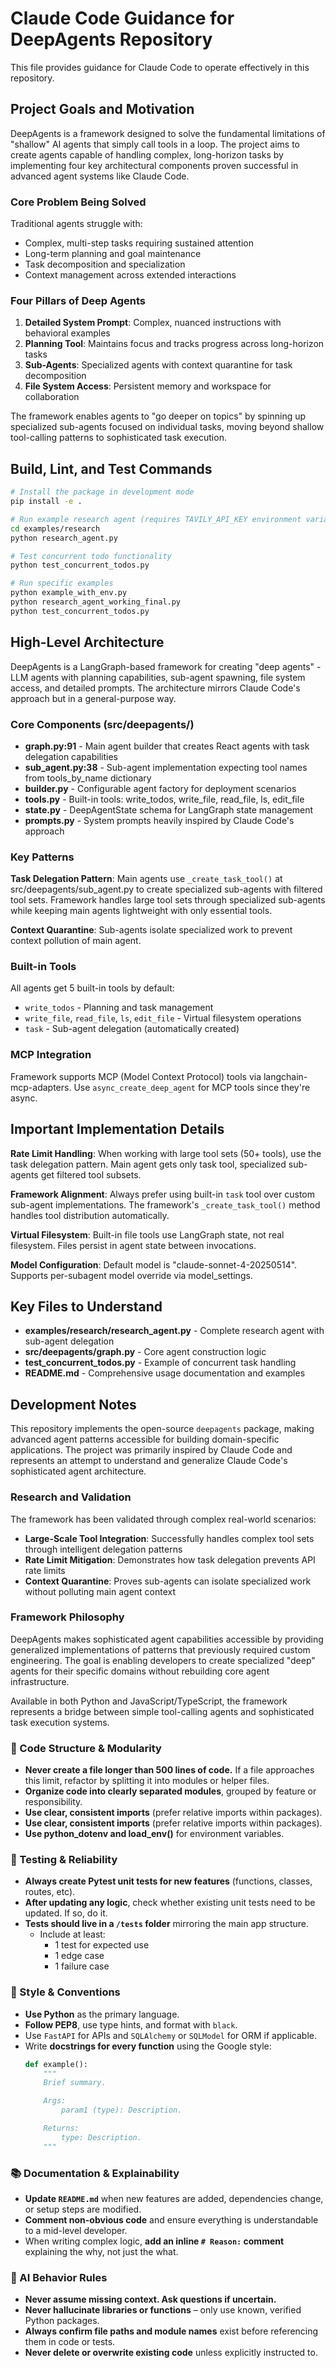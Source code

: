 # Claude Code Guidance for DeepAgents Repository

This file provides guidance for Claude Code to operate effectively in this repository.

## Project Goals and Motivation

DeepAgents is a framework designed to solve the fundamental limitations of "shallow" AI agents that simply call tools in a loop. The project aims to create agents capable of handling complex, long-horizon tasks by implementing four key architectural components proven successful in advanced agent systems like Claude Code.

### Core Problem Being Solved
Traditional agents struggle with:
- Complex, multi-step tasks requiring sustained attention
- Long-term planning and goal maintenance
- Task decomposition and specialization
- Context management across extended interactions

### Four Pillars of Deep Agents
1. **Detailed System Prompt**: Complex, nuanced instructions with behavioral examples
2. **Planning Tool**: Maintains focus and tracks progress across long-horizon tasks
3. **Sub-Agents**: Specialized agents with context quarantine for task decomposition
4. **File System Access**: Persistent memory and workspace for collaboration

The framework enables agents to "go deeper on topics" by spinning up specialized sub-agents focused on individual tasks, moving beyond shallow tool-calling patterns to sophisticated task execution.

## Build, Lint, and Test Commands

```bash
# Install the package in development mode
pip install -e .

# Run example research agent (requires TAVILY_API_KEY environment variable)
cd examples/research
python research_agent.py

# Test concurrent todo functionality
python test_concurrent_todos.py

# Run specific examples
python example_with_env.py
python research_agent_working_final.py
python test_concurrent_todos.py
```

## High-Level Architecture

DeepAgents is a LangGraph-based framework for creating "deep agents" - LLM agents with planning capabilities, sub-agent spawning, file system access, and detailed prompts. The architecture mirrors Claude Code's approach but in a general-purpose way.

### Core Components (src/deepagents/)

- **graph.py:91** - Main agent builder that creates React agents with task delegation capabilities
- **sub_agent.py:38** - Sub-agent implementation expecting tool names from tools_by_name dictionary
- **builder.py** - Configurable agent factory for deployment scenarios
- **tools.py** - Built-in tools: write_todos, write_file, read_file, ls, edit_file
- **state.py** - DeepAgentState schema for LangGraph state management
- **prompts.py** - System prompts heavily inspired by Claude Code's approach

### Key Patterns

**Task Delegation Pattern**: Main agents use `_create_task_tool()` at src/deepagents/sub_agent.py to create specialized sub-agents with filtered tool sets. Framework handles large tool sets through specialized sub-agents while keeping main agents lightweight with only essential tools.

**Context Quarantine**: Sub-agents isolate specialized work to prevent context pollution of main agent.

### Built-in Tools

All agents get 5 built-in tools by default:
- `write_todos` - Planning and task management
- `write_file`, `read_file`, `ls`, `edit_file` - Virtual filesystem operations
- `task` - Sub-agent delegation (automatically created)

### MCP Integration

Framework supports MCP (Model Context Protocol) tools via langchain-mcp-adapters. Use `async_create_deep_agent` for MCP tools since they're async.

## Important Implementation Details

**Rate Limit Handling**: When working with large tool sets (50+ tools), use the task delegation pattern. Main agent gets only task tool, specialized sub-agents get filtered tool subsets.

**Framework Alignment**: Always prefer using built-in `task` tool over custom sub-agent implementations. The framework's `_create_task_tool()` method handles tool distribution automatically.

**Virtual Filesystem**: Built-in file tools use LangGraph state, not real filesystem. Files persist in agent state between invocations.

**Model Configuration**: Default model is "claude-sonnet-4-20250514". Supports per-subagent model override via model_settings.

## Key Files to Understand

- **examples/research/research_agent.py** - Complete research agent with sub-agent delegation
- **src/deepagents/graph.py** - Core agent construction logic
- **test_concurrent_todos.py** - Example of concurrent task handling
- **README.md** - Comprehensive usage documentation and examples

## Development Notes

This repository implements the open-source `deepagents` package, making advanced agent patterns accessible for building domain-specific applications. The project was primarily inspired by Claude Code and represents an attempt to understand and generalize Claude Code's sophisticated agent architecture.

### Research and Validation
The framework has been validated through complex real-world scenarios:
- **Large-Scale Tool Integration**: Successfully handles complex tool sets through intelligent delegation patterns
- **Rate Limit Mitigation**: Demonstrates how task delegation prevents API rate limits
- **Context Quarantine**: Proves sub-agents can isolate specialized work without polluting main agent context

### Framework Philosophy
DeepAgents makes sophisticated agent capabilities accessible by providing generalized implementations of patterns that previously required custom engineering. The goal is enabling developers to create specialized "deep" agents for their specific domains without rebuilding core agent infrastructure.

Available in both Python and JavaScript/TypeScript, the framework represents a bridge between simple tool-calling agents and sophisticated task execution systems.

### 🧱 Code Structure & Modularity
- **Never create a file longer than 500 lines of code.** If a file approaches this limit, refactor by splitting it into modules or helper files.
- **Organize code into clearly separated modules**, grouped by feature or responsibility.  
- **Use clear, consistent imports** (prefer relative imports within packages).
- **Use clear, consistent imports** (prefer relative imports within packages).
- **Use python_dotenv and load_env()** for environment variables.

### 🧪 Testing & Reliability
- **Always create Pytest unit tests for new features** (functions, classes, routes, etc).
- **After updating any logic**, check whether existing unit tests need to be updated. If so, do it.
- **Tests should live in a `/tests` folder** mirroring the main app structure.
  - Include at least:
    - 1 test for expected use
    - 1 edge case
    - 1 failure case

### 📎 Style & Conventions
- **Use Python** as the primary language.
- **Follow PEP8**, use type hints, and format with `black`.
- Use `FastAPI` for APIs and `SQLAlchemy` or `SQLModel` for ORM if applicable.
- Write **docstrings for every function** using the Google style:
  ```python
  def example():
      """
      Brief summary.

      Args:
          param1 (type): Description.

      Returns:
          type: Description.
      """
  ```

### 📚 Documentation & Explainability
- **Update `README.md`** when new features are added, dependencies change, or setup steps are modified.
- **Comment non-obvious code** and ensure everything is understandable to a mid-level developer.
- When writing complex logic, **add an inline `# Reason:` comment** explaining the why, not just the what.

### 🧠 AI Behavior Rules
- **Never assume missing context. Ask questions if uncertain.**
- **Never hallucinate libraries or functions** – only use known, verified Python packages.
- **Always confirm file paths and module names** exist before referencing them in code or tests.
- **Never delete or overwrite existing code** unless explicitly instructed to.

